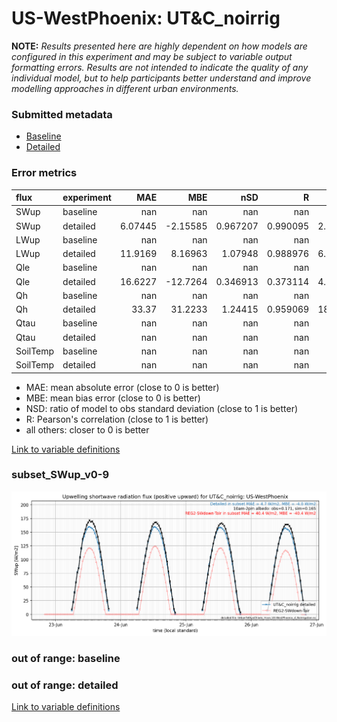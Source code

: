 # US-WestPhoenix: UT&C_noirrig

**NOTE:** *Results presented here are highly dependent on how models are configured in this experiment and may be subject to variable output formatting errors. Results are not intended to indicate the quality of any individual model, but to help participants better understand and improve modelling approaches in different urban environments.*

### Submitted metadata

- [Baseline](UT&C_noirrig_US-WestPhoenix_baseline_attrs.md)
- [Detailed](UT&C_noirrig_US-WestPhoenix_detailed_attrs.md)

### Error metrics

| flux     | experiment   |       MAE |       MBE |        nSD |          R |       5th |      95th |      RMSE |      cRMSE |      AMBE |       1-nSD |          1-R |   nSkewness |   nKurtosis |     Overlap |
|:---------|:-------------|----------:|----------:|-----------:|-----------:|----------:|----------:|----------:|-----------:|----------:|------------:|-------------:|------------:|------------:|------------:|
| SWup     | baseline     | nan       | nan       | nan        | nan        | nan       | nan       | nan       | nan        | nan       | nan         | nan          | nan         | nan         | nan         |
| SWup     | detailed     |   6.07445 |  -2.15585 |   0.967207 |   0.990095 |   2.79514 |   8.81481 |   7.62245 |   0.142251 |   2.15585 |   0.0327933 |   0.00990473 |   1.67996   |   0.0364731 |   0.103554  |
| LWup     | baseline     | nan       | nan       | nan        | nan        | nan       | nan       | nan       | nan        | nan       | nan         | nan          | nan         | nan         | nan         |
| LWup     | detailed     |  11.9169  |   8.16963 |   1.07948  |   0.988976 |   6.54713 |  28.5388  |  15.7792  |   0.173546 |   8.16963 |   0.079477  |   0.0110245  |   0.445386  |   0.384514  |   0.0618052 |
| Qle      | baseline     | nan       | nan       | nan        | nan        | nan       | nan       | nan       | nan        | nan       | nan         | nan          | nan         | nan         | nan         |
| Qle      | detailed     |  16.6227  | -12.7264  |   0.346913 |   0.373114 |   4.66148 |  51.2068  |  28.2589  |   0.928155 |  12.7264  |   0.653087  |   0.626886   |   4.05912   |  21.9087    |   0.517347  |
| Qh       | baseline     | nan       | nan       | nan        | nan        | nan       | nan       | nan       | nan        | nan       | nan         | nan          | nan         | nan         | nan         |
| Qh       | detailed     |  33.37    |  31.2233  |   1.24415  |   0.959069 |  18.2493  |  88.2759  |  48.096   |   0.401817 |  31.2233  |   0.24415   |   0.0409313  |   0.0180269 |   0.247119  |   0.417195  |
| Qtau     | baseline     | nan       | nan       | nan        | nan        | nan       | nan       | nan       | nan        | nan       | nan         | nan          | nan         | nan         | nan         |
| Qtau     | detailed     | nan       | nan       | nan        | nan        | nan       | nan       | nan       | nan        | nan       | nan         | nan          | nan         | nan         | nan         |
| SoilTemp | baseline     | nan       | nan       | nan        | nan        | nan       | nan       | nan       | nan        | nan       | nan         | nan          | nan         | nan         | nan         |
| SoilTemp | detailed     | nan       | nan       | nan        | nan        | nan       | nan       | nan       | nan        | nan       | nan         | nan          | nan         | nan         | nan         |

 - MAE: mean absolute error (close to 0 is better)
 - MBE: mean bias error (close to 0 is better)
 - NSD: ratio of model to obs standard deviation (close to 1 is better)
 - R: Pearson's correlation (close to 1 is better)
 - all others: closer to 0 is better

[Link to variable definitions](../modelattrs/variable_definitions.md)

### <a name="subset_swup_v0-9"></a>subset_SWup_v0-9
[![UT&C_noirrig_US-WestPhoenix_subset_SWup_v0-9.png](UT&C_noirrig_US-WestPhoenix_subset_SWup_v0-9.png)](UT&C_noirrig_US-WestPhoenix_subset_SWup_v0-9.png)

### out of range: baseline


### out of range: detailed



[Link to variable definitions](../modelattrs/variable_definitions.md)

